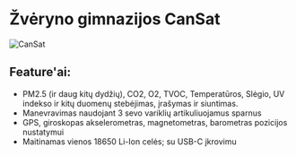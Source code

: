 # Žvėryno gimnazijos CanSat

![CanSat](https://lh3.google.com/u/0/d/1H3sFSpYC6X4pXe65sbN1g2fVt1TSKtr2=w1024-h694-iv1)

## Feature'ai:

- PM2.5 (ir daug  kitų dydžių), CO2, O2, TVOC, Temperatūros, Slėgio, UV indekso ir kitų duomenų stebėjimas, įrašymas ir siuntimas.
- Manevravimas naudojant 3 sevo variklių artikuliuojamus sparnus
- GPS, giroskopas akselerometras, magnetometras, barometras pozicijos nustatymui
- Maitinamas vienos 18650 Li-Ion celės; su USB-C įkrovimu
